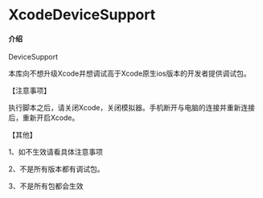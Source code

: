 # XcodeDeviceSupport

#### 介绍
DeviceSupport

本库向不想升级Xcode并想调试高于Xcode原生ios版本的开发者提供调试包。

【注意事项】

执行脚本之后，请关闭Xcode，关闭模拟器。手机断开与电脑的连接并重新连接后，重新开启Xcode。

【其他】

1、如不生效请看具体注意事项

2、不是所有版本都有调试包。

3、不是所有包都会生效

